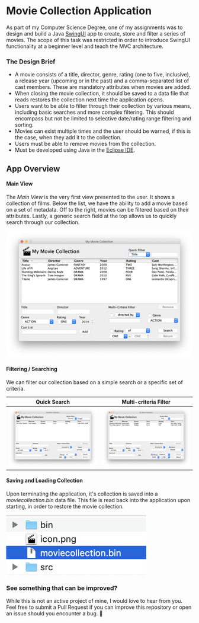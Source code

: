 # Movie Collection Application
As part of my Computer Science Degree, one of my assignments was to design and build a Java [SwingUI](https://en.wikipedia.org/wiki/Swing_(Java)) app to create, store and filter a series of movies. The scope of this task was restricted in order to introduce SwingUI functionality at a beginner level and teach the MVC architecture.

### The Design Brief
* A movie consists of a title, director, genre, rating (one to five, inclusive), a release year (upcoming or in the past) and a comma-separated list of cast members. These are mandatory attributes when movies are added.
* When closing the movie collection, it should be saved to a data file that reads restores the collection next time the application opens.
* Users want to be able to filter through their collection by various means, including basic searches and more complex filtering. This should encompass but not be limited to selective date/rating range filtering and sorting.
* Movies can exist multiple times and the user should be warned, if this is the case, when they add it to the collection.
* Users must be able to remove movies from the collection.
* Must be developed using Java in the [Eclipse IDE](https://www.eclipse.org).

## App Overview

#### Main View
The *Main View* is the very first view presented to the user. It shows a collection of films. Below the list, we have the ability to add a movie based on a set of metadata. Off to the right, movies can be filtered based on their attributes. Lastly, a generic search field at the top allows us to quickly search through our collection.

![Main View](/screenshots/main-view.png)

#### Filtering / Searching
We can filter our collection based on a simple search or a specific set of criteria.

Quick Search | Multi-criteria Filter
:-------------------------:|:-------------------------:
![Quick Filter](/screenshots/quick-filter.png)  |  ![Criteria Filter](/screenshots/criteria-filter.png)

#### Saving and Loading Collection
Upon terminating the application, it's collection is saved into a *moviecollection.bin* data file. This file is read back into the application upon starting, in order to restore the movie collection.

![Data File](/screenshots/data-file.png)

### See something that can be improved?
While this is not an active project of mine, I would love to hear from you. Feel free to submit a Pull Request if you can improve this repository or open an issue should you encounter a bug. 🐞
